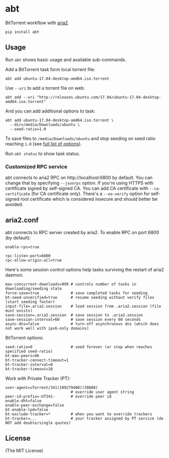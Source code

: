 # abt

BitTorrent workflow with [aria2][aria2].

```shell
pip install abt
```

## Usage

Run `abt` shows basic usage and available sub-commands.

Add a BitTorrent task form local torrent file:

```
abt add ubuntu-17.04-desktop-amd64.iso.torrent
```

Use `--uri` to add a torrent file on web:

```
abt add --uri "http://releases.ubuntu.com/17.04/ubuntu-17.04-desktop-amd64.iso.torrent"
```

And you can add additional options to task:

```
abt add ubuntu-17.04-desktop-amd64.iso.torrent \
  --dir=/media/Downloads/ubuntu \
  --seed-ratio=1.0
```

To save files to `/media/Downloads/ubuntu` and stop seeding on seed ratio reaching `1.0`
(see [full list of options][options]).

Run `abt status` to show task status.

### Customized RPC service

abt connects to aria2 RPC on http://localhost:6800 by default. You can change that by specifying `--jsonrpc` option.
If you're using HTTPS with certificate signed by self-signed CA. You can add CA certificate with `--ca-certificate` (for CA certificate only).
There's a `--no-verify` option for self-signed root certificate which is considered insecure and should better be avoided.

## aria2.conf

abt connects to RPC server created by aria2. To enable RPC on port 6800 (by default):

```
enable-rpc=true

rpc-listen-port=6800
rpc-allow-origin-all=true
```

Here's some session control options help tasks surviving the restart of aria2 daemon.

```
max-concurrent-downloads=999 # controls number of tasks in downloading/seeding state
force-save=true              # save completed tasks for seeding
bt-seed-unverified=true      # resume seeding without verify files (start seeding faster)
input-file=.aria2.session    # load session from .aria2.session (file must exists)
save-session=.aria2.session  # save session to .aria2.session
save-session-interval=60     # save session every 60 seconds
async-dns=false              # turn-off asynchronous dns (which does not work well with ipv6-only domains)
```

BitTorrent options:

```
seed-ratio=0                 # seed forever (or stop when reaches specified seed-ratio)
bt-max-peers=96
bt-tracker-connect-timeout=1
bt-tracker-interval=0
bt-tracker-timeout=10
```

Work with Private Tracker (PT):

```
user-agent=uTorrent/341(109279400)(30888)
                             # override user agent string
peer-id-prefix=-UT341-       # override peer id
enable-dht=false
enable-peer-exchange=false
bt-enable-lpd=false
bt-exclude-tracker=*         # when you want to override trackers
bt-tracker=...               # your tracker assigned by PT service (do NOT add double/single quotes)
```

## License

(The MIT License)

[aria2]: https://aria2.github.io/
[options]: https://aria2.github.io/manual/en/html/aria2c.html#input-file
